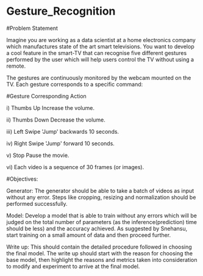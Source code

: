 # Gesture_Recognition

#Problem Statement

Imagine you are working as a data scientist at a home electronics company which manufactures state of the art smart televisions. You want to develop a cool feature in the smart-TV that can recognise five different gestures performed by the user which will help users control the TV without using a remote.

The gestures are continuously monitored by the webcam mounted on the TV. Each gesture corresponds to a specific command:

#Gesture	Corresponding Action

i) Thumbs Up	Increase the volume.

ii) Thumbs Down	Decrease the volume.

iii) Left Swipe	'Jump' backwards 10 seconds.

iv) Right Swipe	'Jump' forward 10 seconds.

v) Stop	Pause the movie.

vi) Each video is a sequence of 30 frames (or images).

#Objectives:

Generator: The generator should be able to take a batch of videos as input without any error. Steps like cropping, resizing and normalization should be performed successfully.

Model: Develop a model that is able to train without any errors which will be judged on the total number of parameters (as the inference(prediction) time should be less) and the accuracy achieved. As suggested by Snehansu, start training on a small amount of data and then proceed further.

Write up: This should contain the detailed procedure followed in choosing the final model. The write up should start with the reason for choosing the base model, then highlight the reasons and metrics taken into consideration to modify and experiment to arrive at the final model.
